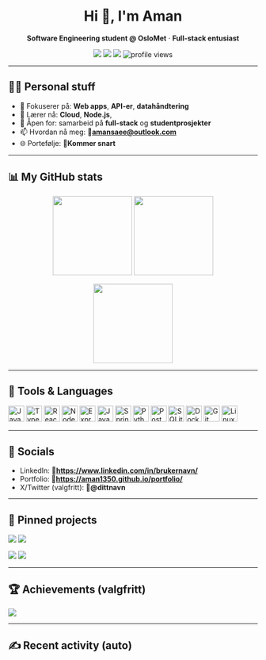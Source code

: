 <!-- Profile header -->
<h1 align="center">Hi 👋, I'm Aman</h1>
<p align="center">
  <b>Software Engineering student @ OsloMet</b> · <b>Full-stack entusiast</b>
</p>

<!-- Quick badges -->
<p align="center">
  <a href="mailto:🔧amansaee@outlook.com"><img src="https://img.shields.io/badge/Email-contact-1f6feb?style=for-the-badge"></a>
  <a href="https://www.linkedin.com/in/https://www.linkedin.com/in/aman-asher-saeed-86550534a//"><img src="https://img.shields.io/badge/LinkedIn-connect-0a66c2?style=for-the-badge&logo=linkedin"></a>
  <a href="https://aman1350.github.io/🔧portfolio"><img src="https://img.shields.io/badge/Portfolio-visit-06d6a0?style=for-the-badge"></a>
  <img src="https://komarev.com/ghpvc/?username=aman1350&style=for-the-badge&color=yellow" alt="profile views"/>
</p>

---

## 🧑‍💻 Personal stuff
- 🎯 Fokuserer på: **Web apps**, **API-er**, **datahåndtering**
- 🧠 Lærer nå: **Cloud**, **Node.js**, 
- 🤝 Åpen for: samarbeid på **full-stack** og **studentprosjekter**
- 📫 Hvordan nå meg: **🔧amansaee@outlook.com**
- 🌐 Portefølje: **🔧Kommer snart**

---

## 📊 My GitHub stats
<p align="center">
  <img height="160" src="https://github-readme-stats.vercel.app/api?username=aman1350&show_icons=true&theme=tokyonight&rank_icon=github" />
  <img height="160" src="https://streak-stats.demolab.com?user=aman1350&theme=tokyonight&date_format=j%20M%5B%20Y%5D" />
</p>

<p align="center">
  <img height="160" src="https://github-readme-stats.vercel.app/api/top-langs/?username=aman1350&layout=compact&theme=tokyonight&langs_count=10" />
</p>

---

## 🧰 Tools & Languages
<p>
  <!-- Bytt/legg til ikoner fra https://github.com/devicons/devicon -->
  <img src="https://cdn.jsdelivr.net/gh/devicons/devicon/icons/javascript/javascript-original.svg" height="32" alt="JavaScript"/>
  <img src="https://cdn.jsdelivr.net/gh/devicons/devicon/icons/typescript/typescript-original.svg" height="32" alt="TypeScript"/>
  <img src="https://cdn.jsdelivr.net/gh/devicons/devicon/icons/react/react-original.svg" height="32" alt="React"/>
  <img src="https://cdn.jsdelivr.net/gh/devicons/devicon/icons/nodejs/nodejs-original.svg" height="32" alt="Node.js"/>
  <img src="https://cdn.jsdelivr.net/gh/devicons/devicon/icons/express/express-original.svg" height="32" alt="Express"/>
  <img src="https://cdn.jsdelivr.net/gh/devicons/devicon/icons/java/java-original.svg" height="32" alt="Java"/>
  <img src="https://cdn.jsdelivr.net/gh/devicons/devicon/icons/spring/spring-original.svg" height="32" alt="Spring"/>
  <img src="https://cdn.jsdelivr.net/gh/devicons/devicon/icons/python/python-original.svg" height="32" alt="Python"/>
  <img src="https://cdn.jsdelivr.net/gh/devicons/devicon/icons/postgresql/postgresql-original.svg" height="32" alt="PostgreSQL"/>
  <img src="https://cdn.jsdelivr.net/gh/devicons/devicon/icons/sqlite/sqlite-original.svg" height="32" alt="SQLite"/>
  <img src="https://cdn.jsdelivr.net/gh/devicons/devicon/icons/docker/docker-original.svg" height="32" alt="Docker"/>
  <img src="https://cdn.jsdelivr.net/gh/devicons/devicon/icons/git/git-original.svg" height="32" alt="Git"/>
  <img src="https://cdn.jsdelivr.net/gh/devicons/devicon/icons/linux/linux-original.svg" height="32" alt="Linux"/>
</p>

---

## 🔗 Socials
- LinkedIn: **🔧https://www.linkedin.com/in/brukernavn/**
- Portfolio: **🔧https://aman1350.github.io/portfolio/**
- X/Twitter (valgfritt): **🔧@dittnavn**

---

## 📌 Pinned projects
<!-- Bytt ut repo-navnene under til faktiske repos for å få "kort" automatisk -->
<p align="left">
  <a href="https://github.com/aman1350/🔧repo1"><img src="https://github-readme-stats.vercel.app/api/pin/?username=aman1350&repo=🔧repo1&theme=tokyonight" /></a>
  <a href="https://github.com/aman1350/🔧repo2"><img src="https://github-readme-stats.vercel.app/api/pin/?username=aman1350&repo=🔧repo2&theme=tokyonight" /></a>
</p>
<p align="left">
  <a href="https://github.com/aman1350/🔧repo3"><img src="https://github-readme-stats.vercel.app/api/pin/?username=aman1350&repo=🔧repo3&theme=tokyonight" /></a>
  <a href="https://github.com/aman1350/🔧repo4"><img src="https://github-readme-stats.vercel.app/api/pin/?username=aman1350&repo=🔧repo4&theme=tokyonight" /></a>
</p>

---

## 🏆 Achievements (valgfritt)
<p>
  <img src="https://github-profile-trophy.vercel.app/?username=aman1350&theme=tokyonight&no-frame=true&row=1&column=6" />
</p>

---

## ✍️ Recent activity (auto)
<!-- Denne oppdateres av tredjeparts-aksjoner hvis du vil sette det opp senere -->
<!--
<img src="https://raw.githubusercontent.com/aman1350/aman1350/output/github-contribution-grid-snake.svg" />
-->
